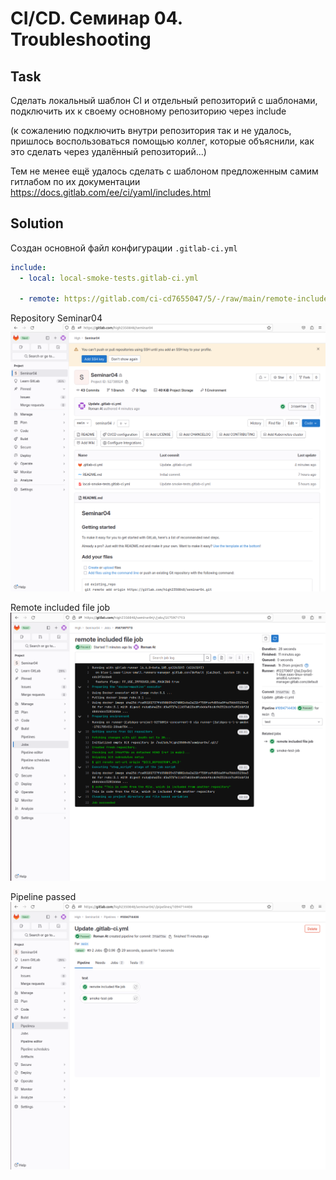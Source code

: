 # CI/CD. Семинар 04. Troubleshooting 

## Task
Сделать локальный шаблон CI и отдельный репозиторий с шаблонами, подключить их к своему основному репозиторию через include

(к сожалению подключить внутри репозитория так и не удалось,
пришлось воспользоваться помощью коллег, которые объяснили, как
это сделать через удалённый репозиторий...)

Тем не менее ещё удалось сделать с шаблоном предложенным самим гитлабом
по их документации https://docs.gitlab.com/ee/ci/yaml/includes.html

## Solution

Создан основной файл конфигурации `.gitlab-ci.yml`

```yaml
include:
  - local: local-smoke-tests.gitlab-ci.yml
  
  - remote: https://gitlab.com/ci-cd7655047/5/-/raw/main/remote-included-file.yml
```

Repository Seminar04
![repository](screenshots/screenshot_14_2024_03_47.png "repository")

Remote included file job
![remote included file job](screenshots/screenshot_14_2024_03_01.png "remote included file job")

Pipeline passed
![pipeline passed](screenshots/screenshot_14_2024_03_34.png "pipeline passed")